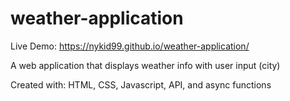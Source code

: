 # weather-application

Live Demo: https://nykid99.github.io/weather-application/

A web application that displays weather info with user input (city)


Created with: HTML, CSS, Javascript, API, and async functions
